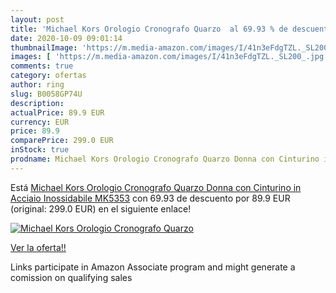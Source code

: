 ```yaml
---
layout: post
title: 'Michael Kors Orologio Cronografo Quarzo  al 69.93 % de descuento'
date: 2020-10-09 09:01:14
thumbnailImage: 'https://m.media-amazon.com/images/I/41n3eFdgTZL._SL200_.jpg'
images: [ 'https://m.media-amazon.com/images/I/41n3eFdgTZL._SL200_.jpg' ]
comments: true
category: ofertas
author: ring
slug: B0058GP74U
description:
actualPrice: 89.9 EUR
currency: EUR
price: 89.9
comparePrice: 299.0 EUR
inStock: true
prodname: Michael Kors Orologio Cronografo Quarzo Donna con Cinturino in Acciaio Inossidabile MK5353
---
```


Está [Michael Kors Orologio Cronografo Quarzo Donna con Cinturino in Acciaio Inossidabile MK5353](https://www.amazon.it/dp/B0058GP74U/?tag=tolees00-21) con 69.93 de descuento por 89.9 EUR (original: 299.0 EUR) en el siguiente enlace!

[![Michael Kors Orologio Cronografo Quarzo ](https://m.media-amazon.com/images/I/41n3eFdgTZL._SL200_.jpg)](https://www.amazon.it/dp/B0058GP74U/?tag=tolees00-21)

[Ver la oferta!!](https://www.amazon.it/dp/B0058GP74U/?tag=tolees00-21)

Links participate in Amazon Associate program and might generate a comission on qualifying sales


